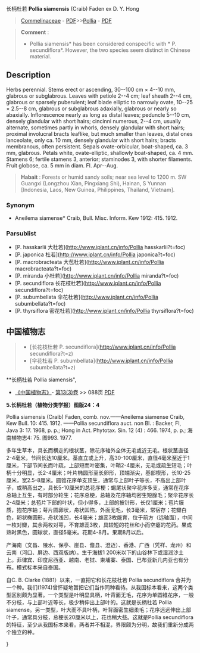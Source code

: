 长柄杜若 **Pollia siamensis** (Craib) Faden ex D. Y. Hong

> [Commelinaceae](http://www.iplant.cn/info/Commelinaceae?t=foc) - [PDF](http://www.iplant.cn/foc/pdf/Commelinaceae.pdf)>>[Pollia](http://www.iplant.cn/info/Pollia?t=foc) - [PDF](http://www.iplant.cn/foc/pdf/Pollia.pdf)

> **Comment** : 
> * Pollia siamensis* has been considered conspecific with * P. secundiflora*. However, the two species seem distinct in Chinese material.

## Description

Herbs perennial. Stems erect or ascending, 30--100 cm × 4--10 mm, glabrous or subglabrous. Leaves with petiole 2--4 cm; leaf sheath 2--4 cm, glabrous or sparsely puberulent; leaf blade elliptic to narrowly ovate, 10--25 × 2.5--8 cm, glabrous or subglabrous adaxially, glabrous or nearly so abaxially. Inflorescence nearly as long as distal leaves; peduncle 5--10 cm, densely glandular with short hairs; cincinni numerous, 2--4 cm, usually alternate, sometimes partly in whorls, densely glandular with short hairs; proximal involucral bracts leaflike, but much smaller than leaves, distal ones lanceolate, only ca. 10 mm, densely glandular with short hairs; bracts membranous, often persistent. Sepals ovate-orbicular, boat-shaped, ca. 3 mm, glabrous. Petals white, ovate-elliptic, shallowly boat-shaped, ca. 4 mm. Stamens 6; fertile stamens 3, anterior; staminodes 3, with shorter filaments. Fruit globose, ca. 5 mm in diam. Fl. Apr--Aug.

> **Habait** : 
> Forests or humid sandy soils; near sea level to 1200 m. SW Guangxi (Longzhou Xian, Pingxiang Shi), Hainan, S Yunnan [Indonesia, Laos, New Guinea, Philippines, Thailand, Vietnam].

### Synonym
* Aneilema siamense* Craib, Bull. Misc. Inform. Kew 1912: 415. 1912.

### Parsublist

* [P.  hasskarlii  大杜若](http://www.iplant.cn/info/Pollia hasskarlii?t=foc)
* [P.  japonica  杜若](http://www.iplant.cn/info/Pollia japonica?t=foc)
* [P.  macrobracteata  大苞杜若](http://www.iplant.cn/info/Pollia macrobracteata?t=foc)
* [P.  miranda  小杜若](http://www.iplant.cn/info/Pollia miranda?t=foc)
* [P.  secundiflora  长花枝杜若](http://www.iplant.cn/info/Pollia secundiflora?t=foc)
* [P.  subumbellata  伞花杜若](http://www.iplant.cn/info/Pollia subumbellata?t=foc)
* [P.  thyrsiflora  密花杜若](http://www.iplant.cn/info/Pollia thyrsiflora?t=foc)

## 中国植物志

> * [长花枝杜若  P.  secundiflora](http://www.iplant.cn/info/Pollia secundiflora?t=z)
> * [伞花杜若  P.  subumbellata](http://www.iplant.cn/info/Pollia subumbellata?t=z)

**长柄杜若 Pollia siamensis",

* [《中国植物志》](http://www.iplant.cn/frps)- [第13(3)卷](http://www.iplant.cn/frps/vol/13(3)) >> 088页 [PDF](http://www.iplant.cn/frps/pdf/13(3)/088.pdf)

**5.长柄杜若（植物分类学报）图版24：4**

Pollia siamensis (Craib) Faden, comb. nov.——Aneilema siamense Craib, Kew Bull. 10: 415. 1912. ——Pollia secundiflora auct. non Bl. : Backer, Fl, Java 3: 17. 1968, p. p.; Hong in Act. Phytotax. Sin. 12 (4) : 466. 1974, p. p.; 海南植物志4: 75. 图993. 1977.

多年生草本，具长而横走的根状茎，除花序轴外全体无毛或近无毛。根状茎直径2-4毫米，节间长达10厘米。茎直立或上升，高30-100厘米，直径4毫米至近于1厘米，下部节间长而叶疏，上部短而叶密集，叶鞘2-4厘米，无毛或疏生短毛；叶柄十分明显，长2-4厘米；叶片椭圆形至长卵形，顶端渐尖，基部楔形，长10-25厘米，宽2.5-8厘米。圆锥花序单支顶生，通常与上部叶子等长，不高出上部叶子，或稍高出之，具长5-10厘米的总花序梗；蝎尾状聚伞花序多支，通常在花序总轴上互生，有时部分轮生；花序总梗，总轴及花序轴均密生短腺毛；聚伞花序长2-4厘米；总苞片下部的叶状，但小得多，上部的披针形，长仅1厘米；苞片膜质，抱花序轴；萼片圆卵状，舟状凹陷，外面无毛，长3毫米，常宿存；花瓣白色，卵状椭圆形，舟状浅凹，长4毫米；雄蕊3枚能育，位于前方（远轴面），中间一枚对瓣，其余两枚对萼，不育雄蕊3枚，具较短的花丝和小而空瘪的花药。果成熟时黑色，圆球状，直径5毫米。花期4-8月。果期8月以后。

产海南（文昌、陵水、保亭、崖县、儋县、澄迈）、香港、广西（凭祥、龙州）和云南（河口、屏边、西双版纳）。生于海拔1 200米以下的山谷林下或湿润沙土上。菲律宾、印度尼西亚、越南、老挝、柬埔寨、泰国、巴布亚新几内亚也有分布。模式标本采自泰国。

自C. B. Clarke (1881）以来，一直把它和长花枝杜若 Pollia secundiflora 合并为一个种。我们(1974)曾怀疑地暂把它们当作同种看待。从我国标本看来，这两个类型区别颇为显著。一个类型是叶明显具柄，叶背面无毛，花序为单圆锥花序，一般不分枝，与上部叶近等长，极少稍伸出上部叶的。这就是长柄杜若 Pollia siamense。另一类型，叶大而不具叶柄，叶背面密生细柔毛；花序远远伸出上部叶子，通常具分枝，总梗长20厘米以上，花也稍大些。这就是Pollia secundiflora的特征，至少从我国标本来看。两者并不相混，界限颇为分明，故我们重新分成两个独立的种。

}